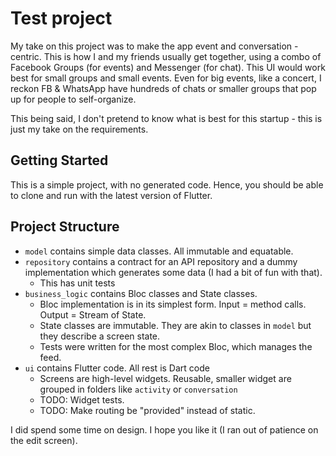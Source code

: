 # Test project

My take on this project was to make the app event and conversation - centric. This is how I and my friends usually get together, using a combo of Facebook Groups (for events) and Messenger (for chat). This UI would work best for small groups and small events. Even for big events, like a concert, I reckon FB & WhatsApp have hundreds of chats or smaller groups that pop up for people to self-organize.

This being said, I don't pretend to know what is best for this startup - this is just my take on the requirements.  

## Getting Started

This is a simple project, with no generated code. Hence, you should be able to clone and run with the latest version of Flutter.

## Project Structure

- `model` contains simple data classes. All immutable and equatable.
- `repository` contains a contract for an API repository and a dummy implementation which generates some data (I had a bit of fun with that).
  - This has unit tests 
- `business_logic` contains Bloc classes and State classes.
  - Bloc implementation is in its simplest form. Input = method calls. Output = Stream of State. 
  - State classes are immutable. They are akin to classes in `model` but they describe a screen state.
  - Tests were written for the most complex Bloc, which manages the feed.
- `ui` contains Flutter code. All rest is Dart code
  - Screens are high-level widgets. Reusable, smaller widget are grouped in folders like `activity` or `conversation`
  - TODO: Widget tests.
  - TODO: Make routing be "provided" instead of static.


I did spend some time on design. I hope you like it (I ran out of patience on the edit screen).
